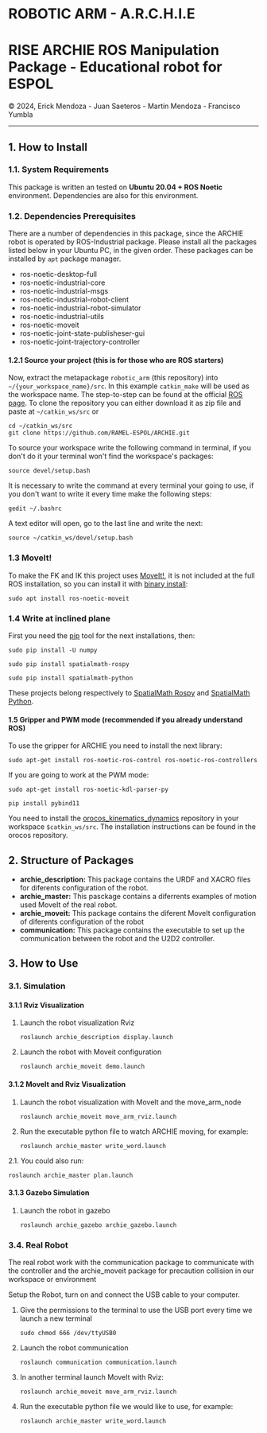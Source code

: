 # ROBOTIC ARM - A.R.C.H.I.E
<h1 style="border:none"> RISE ARCHIE ROS Manipulation Package - Educational robot for ESPOL</h1>
&copy; 2024, Erick Mendoza - Juan Saeteros - Martín Mendoza - Francisco Yumbla

<hr>

## 1. How to Install

### 1.1. System Requirements

This package is written an tested on **Ubuntu 20.04 + ROS Noetic** environment. Dependencies are also for this environment.

### 1.2. Dependencies Prerequisites

There are a number of dependencies in this package, since the ARCHIE robot is operated by ROS-Industrial package. Please install all the packages listed below in your Ubuntu PC, in the given order. These packages can be installed by `apt` package manager.

* ros-noetic-desktop-full
* ros-noetic-industrial-core
* ros-noetic-industrial-msgs
* ros-noetic-industrial-robot-client
* ros-noetic-industrial-robot-simulator
* ros-noetic-industrial-utils
* ros-noetic-moveit
* ros-noetic-joint-state-publisheser-gui
* ros-noetic-joint-trajectory-controller

#### 1.2.1 Source your project (this is for those who are ROS starters)

Now, extract the metapackage `robotic_arm` (this repository) into `~/{your_workspace_name}/src`. In this example `catkin_make` will be used as the workspace name. The step-to-step can be found at the official [ROS page](http://wiki.ros.org/catkin/Tutorials/create_a_workspace). To clone the repository you can either download it as zip file and paste at `~/catkin_ws/src` or 
```
cd ~/catkin_ws/src
git clone https://github.com/RAMEL-ESPOL/ARCHIE.git
```
To source your workspace write the following command in terminal, if you don't do it your terminal won't find the workspace's packages:
```
source devel/setup.bash
```
It is necessary to write the command at every terminal your going to use, if you don't want to write it every time make the following steps:
```
gedit ~/.bashrc
```

A text editor will open, go to the last line and write the next:
```
source ~/catkin_ws/devel/setup.bash
```
### 1.3 MoveIt!

To make the FK and IK this project uses [MoveIt!](https://moveit.ai/), it is not included at the full ROS installation, so you can install it with [binary install](https://moveit.ai/install/):
```
sudo apt install ros-noetic-moveit 
```
### 1.4 Write at inclined plane

First you need the [pip](https://linuxize.com/post/how-to-install-pip-on-ubuntu-20.04/) tool for the next installations, then:
```
sudo pip install -U numpy
```
```
sudo pip install spatialmath-rospy
```
```
sudo pip install spatialmath-python
```

These projects belong respectively to [SpatialMath Rospy](https://pypi.org/project/spatialmath-rospy/) and [SpatialMath Python](https://pypi.org/project/spatialmath-python/).

#### 1.5 Gripper and PWM mode (recommended if you already understand ROS)
To use the gripper for ARCHIE you need to install the next library:
```
sudo apt-get install ros-noetic-ros-control ros-noetic-ros-controllers
```

If you are going to work at the PWM mode:
```
sudo apt-get install ros-noetic-kdl-parser-py
```
```
pip install pybind11
```

You need to install the [orocos_kinematics_dynamics](https://github.com/orocos/orocos_kinematics_dynamics) repository in your workspace `$catkin_ws/src`. The installation instructions can be found in the orocos repository.



## 2. Structure of Packages

* **archie_description:** This package contains the URDF and XACRO files for diferents configuration of the robot.
* **archie_master:** This pasckage contains a diferrents examples of motion used MoveIt of the real robot.
* **archie_moveit:** This package contains the diferent MoveIt configuration of diferents configuration of the robot
* **communication:** This package contains the executable to set up the communication between the robot and the U2D2 controller.

## 3. How to Use

### 3.1. Simulation

#### 3.1.1 Rviz Visualization

1. Launch the robot visualization Rviz
   ```
   roslaunch archie_description display.launch
   ```

2. Launch the robot with Moveit configuration
   ```
   roslaunch archie_moveit demo.launch
   ```

#### 3.1.2 MoveIt and Rviz Visualization

1. Launch the robot visualization with MoveIt and the move_arm_node
   ```
   roslaunch archie_moveit move_arm_rviz.launch
   ```

2. Run the executable python file to watch ARCHIE moving, for example:
   ```
   roslaunch archie_master write_word.launch
   ```
2.1. You could also run:
   ```
   roslaunch archie_master plan.launch
   ```

#### 3.1.3 Gazebo Simulation

1. Launch the robot in gazebo
   ```
   roslaunch archie_gazebo archie_gazebo.launch

   ```

### 3.4. Real Robot

The real robot work with the communication package to communicate with the controller and the archie_moveit package for precaution collision in our workspace or environment

Setup the Robot, turn on and connect the USB cable to your computer. 

1. Give the permissions to the terminal to use the USB port every time we launch a new terminal
   ```
   sudo chmod 666 /dev/ttyUSB0
   ```

2. Launch the robot communication
   ```
   roslaunch communication communication.launch
   ```

3. In another terminal launch MoveIt with Rviz:

   ```
   roslaunch archie_moveit move_arm_rviz.launch
   ```

4. Run the executable python file we would like to use, for example:
   ```
   roslaunch archie_master write_word.launch
   ```


